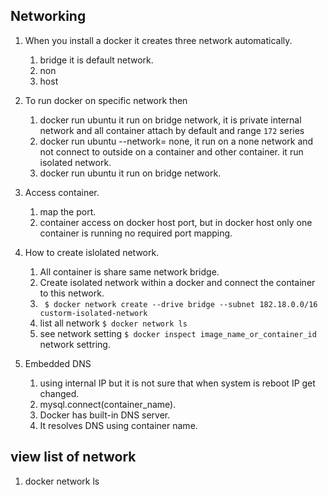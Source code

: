 ## Networking 
1. When you install a docker it creates three network automatically.   
    1. bridge it is default network.  
    1. non
    1. host  
    
1. To run docker on specific network then 
    1. docker run ubuntu it run on bridge network, it is private internal network and all container attach by default and range `172` series 
    1. docker run ubuntu --network= none, it run on a none network and not connect to outside on a container and other container. it run isolated network. 
    1. docker run ubuntu it run on bridge network.
    
1. Access container. 
    1. map the port. 
    1. container access on docker host port, but in docker host only one container is running no required port mapping.    
    
1. How to create islolated network. 
    1. All container is share same network bridge. 
    1. Create isolated network within a docker and connect the container to this network. 
    1. ` $ docker network create --drive bridge --subnet 182.18.0.0/16 custorm-isolated-network`  
    1. list all network `$ docker network ls`  
    1. see network setting `$ docker inspect image_name_or_container_id` network settring.
    
1. Embedded DNS 
    1. using internal IP but it is not sure that when system is reboot IP get changed.   
    1. mysql.connect(container_name).  
    1. Docker has built-in DNS server.  
    1. It resolves DNS using container name.   


## view list of network 
1. docker network ls 

    